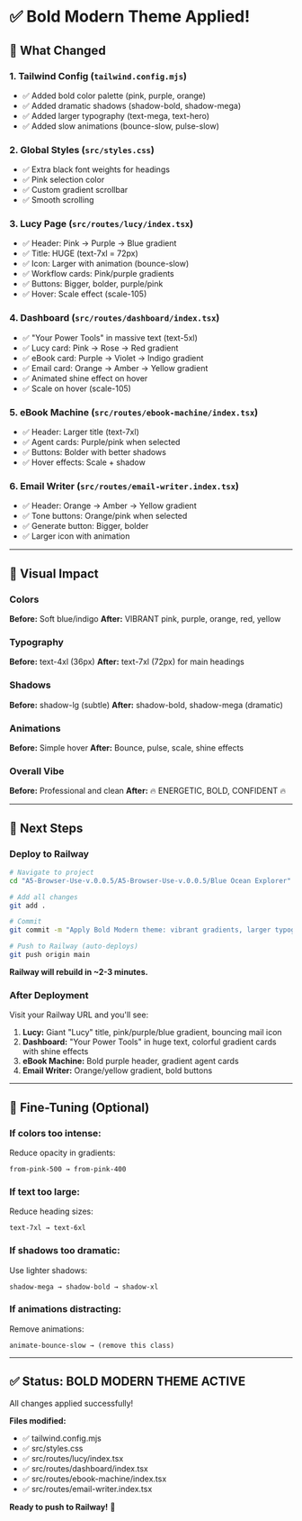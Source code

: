 # ✅ Bold Modern Theme Applied!

## 🎨 What Changed

### 1. **Tailwind Config** (`tailwind.config.mjs`)
- ✅ Added bold color palette (pink, purple, orange)
- ✅ Added dramatic shadows (shadow-bold, shadow-mega)
- ✅ Added larger typography (text-mega, text-hero)
- ✅ Added slow animations (bounce-slow, pulse-slow)

### 2. **Global Styles** (`src/styles.css`)
- ✅ Extra black font weights for headings
- ✅ Pink selection color
- ✅ Custom gradient scrollbar
- ✅ Smooth scrolling

### 3. **Lucy Page** (`src/routes/lucy/index.tsx`)
- ✅ Header: Pink → Purple → Blue gradient
- ✅ Title: HUGE (text-7xl = 72px)
- ✅ Icon: Larger with animation (bounce-slow)
- ✅ Workflow cards: Pink/purple gradients
- ✅ Buttons: Bigger, bolder, purple/pink
- ✅ Hover: Scale effect (scale-105)

### 4. **Dashboard** (`src/routes/dashboard/index.tsx`)
- ✅ "Your Power Tools" in massive text (text-5xl)
- ✅ Lucy card: Pink → Rose → Red gradient
- ✅ eBook card: Purple → Violet → Indigo gradient  
- ✅ Email card: Orange → Amber → Yellow gradient
- ✅ Animated shine effect on hover
- ✅ Scale on hover (scale-105)

### 5. **eBook Machine** (`src/routes/ebook-machine/index.tsx`)
- ✅ Header: Larger title (text-7xl)
- ✅ Agent cards: Purple/pink when selected
- ✅ Buttons: Bolder with better shadows
- ✅ Hover effects: Scale + shadow

### 6. **Email Writer** (`src/routes/email-writer.index.tsx`)
- ✅ Header: Orange → Amber → Yellow gradient
- ✅ Tone buttons: Orange/pink when selected
- ✅ Generate button: Bigger, bolder
- ✅ Larger icon with animation

---

## 🎯 Visual Impact

### Colors
**Before:** Soft blue/indigo
**After:** VIBRANT pink, purple, orange, red, yellow

### Typography
**Before:** text-4xl (36px)
**After:** text-7xl (72px) for main headings

### Shadows
**Before:** shadow-lg (subtle)
**After:** shadow-bold, shadow-mega (dramatic)

### Animations
**Before:** Simple hover
**After:** Bounce, pulse, scale, shine effects

### Overall Vibe
**Before:** Professional and clean
**After:** 🔥 ENERGETIC, BOLD, CONFIDENT 🔥

---

## 🚀 Next Steps

### Deploy to Railway

```bash
# Navigate to project
cd "A5-Browser-Use-v.0.0.5/A5-Browser-Use-v.0.0.5/Blue Ocean Explorer"

# Add all changes
git add .

# Commit
git commit -m "Apply Bold Modern theme: vibrant gradients, larger typography, dramatic effects"

# Push to Railway (auto-deploys)
git push origin main
```

**Railway will rebuild in ~2-3 minutes.**

### After Deployment

Visit your Railway URL and you'll see:

1. **Lucy:** Giant "Lucy" title, pink/purple/blue gradient, bouncing mail icon
2. **Dashboard:** "Your Power Tools" in huge text, colorful gradient cards with shine effects
3. **eBook Machine:** Bold purple header, gradient agent cards
4. **Email Writer:** Orange/yellow gradient, bold buttons

---

## 🎨 Fine-Tuning (Optional)

### If colors too intense:
Reduce opacity in gradients:
```tsx
from-pink-500 → from-pink-400
```

### If text too large:
Reduce heading sizes:
```tsx
text-7xl → text-6xl
```

### If shadows too dramatic:
Use lighter shadows:
```tsx
shadow-mega → shadow-bold → shadow-xl
```

### If animations distracting:
Remove animations:
```tsx
animate-bounce-slow → (remove this class)
```

---

## ✅ Status: BOLD MODERN THEME ACTIVE

All changes applied successfully!

**Files modified:**
- ✅ tailwind.config.mjs
- ✅ src/styles.css
- ✅ src/routes/lucy/index.tsx
- ✅ src/routes/dashboard/index.tsx
- ✅ src/routes/ebook-machine/index.tsx
- ✅ src/routes/email-writer.index.tsx

**Ready to push to Railway!** 🚀

